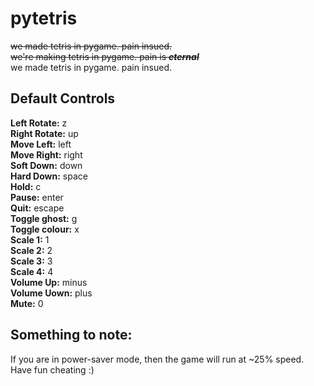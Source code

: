 # pytetris
~~we made tetris in pygame. pain insued.~~\
~~we're making tetris in pygame. pain is ***eternal***~~\
we made tetris in pygame. pain insued.

## Default Controls
**Left Rotate:** z\
**Right Rotate:** up\
**Move Left:** left\
**Move Right:** right\
**Soft Down:** down\
**Hard Down:** space\
**Hold:** c\
**Pause:** enter\
**Quit:** escape\
**Toggle ghost:** g\
**Toggle colour:** x\
**Scale 1:** 1\
**Scale 2:** 2\
**Scale 3:** 3\
**Scale 4:** 4\
**Volume Up:** minus\
**Volume Uown:** plus\
**Mute:** 0

## Something to note:
If you are in power-saver mode, then the game will run at ~25% speed.
Have fun cheating :)

